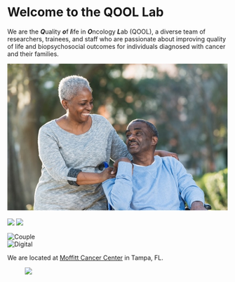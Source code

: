 # Welcome to the QOOL Lab

We are the ***Q***uality ***o***f ***l***ife in ***O***ncology ***L***ab (QOOL), a diverse team of researchers, trainees, and staff who are passionate about improving quality of life and biopsychosocial outcomes for individuals diagnosed with cancer and their families.

![Couple](/images/stock_images/Couple.jpg)

<img src="{{ site.url }}{{ site.baseurl }}/images/stock_images/Couple.jpg" width="200"/> <img src="{{ site.url }}{{ site.baseurl }}/images/stock_images/Digital.jpg" width="200"/>

 <div class="row">
  <div class="column">
    <img src="{{ site.url }}{{ site.baseurl }}/images/stock_images/Couple.jpg" alt="Couple" style="width: 210px">
  </div>
  <div class="column">
    <img src="{{ site.url }}{{ site.baseurl }}/images/stock_images/Digital.jpg" alt="Digital" style="width: 210px">
  </div>
</div>

We are located at [Moffitt Cancer Center](http://www.moffitt.org) in Tampa, FL.

<figure class="fourth">
   <img src="{{ site.url }}{{ site.baseurl }}/images/logos/Moffitt_logo.png" style="width: 210px">
 </figure>
